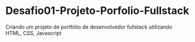 # Desafio01-Projeto-Porfolio-Fullstack
 Criando um projeto de portfólio de desenvolvedor fullstack utilizando HTML, CSS, Javascript
